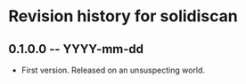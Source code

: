 # Revision history for solidiscan

## 0.1.0.0  -- YYYY-mm-dd

* First version. Released on an unsuspecting world.
